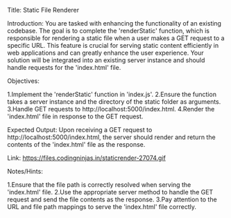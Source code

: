 Title: Static File Renderer

Introduction:
You are tasked with enhancing the functionality of an existing codebase. The goal is to complete the 'renderStatic' function, which is responsible for rendering a static file when a user makes a GET request to a specific URL. This feature is crucial for serving static content efficiently in web applications and can greatly enhance the user experience. Your solution will be integrated into an existing server instance and should handle requests for the 'index.html' file.

Objectives:

1.Implement the 'renderStatic' function in 'index.js'.
2.Ensure the function takes a server instance and the directory of the static folder as arguments.
3.Handle GET requests to http://localhost:5000/index.html.
4.Render the 'index.html' file in response to the GET request.

Expected Output:
Upon receiving a GET request to http://localhost:5000/index.html, the server should render and return the contents of the 'index.html' file as the response.

Link: https://files.codingninjas.in/staticrender-27074.gif

Notes/Hints:

1.Ensure that the file path is correctly resolved when serving the 'index.html' file.
2.Use the appropriate server method to handle the GET request and send the file contents as the response.
3.Pay attention to the URL and file path mappings to serve the 'index.html' file correctly.
